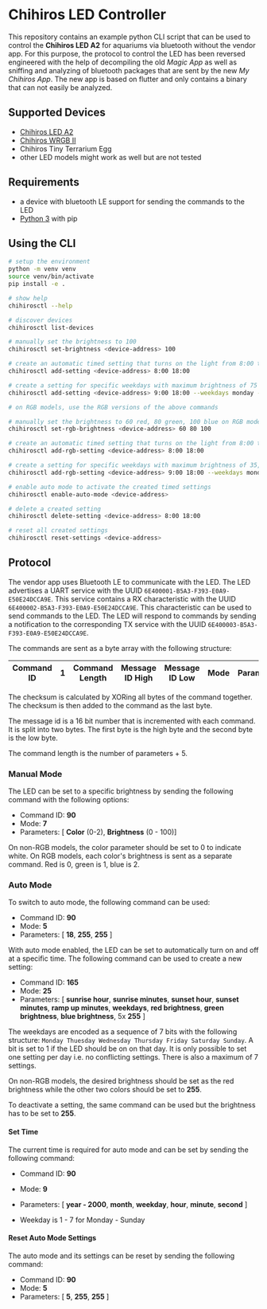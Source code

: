 # Chihiros LED Controller

This repository contains an example python CLI script that can be used to control the **Chihiros LED A2** for aquariums via bluetooth without the vendor app. For this purpose, the protocol to control the LED has been reversed engineered with the help of decompiling the old *Magic App* as well as sniffing and analyzing of bluetooth packages that are sent by the new *My Chihiros App*. The new app is based on flutter and only contains a binary that can not easily be analyzed.


## Supported Devices
- [Chihiros LED A2](https://www.chihirosaquaticstudio.com/products/chihiros-a-ii-built-in-bluetooth)
- [Chihiros WRGB II](https://www.chihirosaquaticstudio.com/products/chihiros-wrgb-ii-led-built-in-bluetooth)
- Chihiros Tiny Terrarium Egg
- other LED models might work as well but are not tested

## Requirements
- a device with bluetooth LE support for sending the commands to the LED
- [Python 3](https://www.python.org/downloads/) with pip

## Using the CLI
```bash
# setup the environment
python -m venv venv
source venv/bin/activate
pip install -e .

# show help
chihirosctl --help

# discover devices
chihirosctl list-devices

# manually set the brightness to 100
chihirosctl set-brightness <device-address> 100

# create an automatic timed setting that turns on the light from 8:00 to 18:00
chihirosctl add-setting <device-address> 8:00 18:00

# create a setting for specific weekdays with maximum brightness of 75 and ramp up time of 30 minutes
chihirosctl add-setting <device-address> 9:00 18:00 --weekdays monday --weekdays tuesday --ramp-up-in-minutes 30 --max-brightness 75

# on RGB models, use the RGB versions of the above commands

# manually set the brightness to 60 red, 80 green, 100 blue on RGB models
chihirosctl set-rgb-brightness <device-address> 60 80 100

# create an automatic timed setting that turns on the light from 8:00 to 18:00
chihirosctl add-rgb-setting <device-address> 8:00 18:00

# create a setting for specific weekdays with maximum brightness of 35, 55, 75 and ramp up time of 30 minutes
chihirosctl add-rgb-setting <device-address> 9:00 18:00 --weekdays monday --weekdays tuesday --ramp-up-in-minutes 30 --max-brightness 35 55 75

# enable auto mode to activate the created timed settings
chihirosctl enable-auto-mode <device-address>

# delete a created setting
chihirosctl delete-setting <device-address> 8:00 18:00

# reset all created settings
chihirosctl reset-settings <device-address>

```

## Protocol
The vendor app uses Bluetooth LE to communicate with the LED. The LED advertises a UART service with the UUID `6E400001-B5A3-F393-E0A9-E50E24DCCA9E`. This service contains a RX characteristic with the UUID `6E400002-B5A3-F393-E0A9-E50E24DCCA9E`. This characteristic can be used to send commands to the LED. The LED will respond to commands by sending a notification to the corresponding TX service with the UUID `6E400003-B5A3-F393-E0A9-E50E24DCCA9E`.


The commands are sent as a byte array with the following structure:


| Command ID | 1 | Command Length | Message ID High | Message ID Low | Mode | Parameters | Checksum |
| --- | --- | --- | --- | --- | --- | --- | --- |


The checksum is calculated by XORing all bytes of the command together. The checksum is then added to the command as the last byte.

The message id is a 16 bit number that is incremented with each command. It is split into two bytes. The first byte is the high byte and the second byte is the low byte.

The command length is the number of parameters + 5.

### Manual Mode
The LED can be set to a specific brightness by sending the following command with the following options:
- Command ID: **90**
- Mode: **7**
- Parameters: [ **Color** (0-2), **Brightness** (0 - 100)]

On non-RGB models, the color parameter should be set to 0 to indicate white. On RGB models, each color's brightness is sent as a separate command. Red is 0, green is 1, blue is 2.

### Auto Mode
To switch to auto mode, the following command can be used:
- Command ID: **90**
- Mode: **5**
- Parameters: [ **18**, **255**, **255** ]

With auto mode enabled, the LED can be set to automatically turn on and off at a specific time. The following command can be used to create a new setting:

- Command ID: **165**
- Mode: **25**
- Parameters: [ **sunrise hour**, **sunrise minutes**, **sunset hour**, **sunset minutes**, **ramp up minutes**, **weekdays**, **red brightness**, **green brightness**, **blue brightness**, 5x **255** ]

The weekdays are encoded as a sequence of 7 bits with the following structure: `Monday Thuesday Wednesday Thursday Friday Saturday Sunday`. A bit is set to 1 if the LED should be on on that day. It is only possible to set one setting per day i.e. no conflicting settings. There is also a maximum of 7 settings.

On non-RGB models, the desired brightness should be set as the red brightness while the other two colors should be set to **255**.

To deactivate a setting, the same command can be used but the brightness has to be set to **255**.

#### Set Time
The current time is required for auto mode and can be set by sending the following command:

- Command ID: **90**
- Mode: **9**
- Parameters: [ **year - 2000**, **month**, **weekday**, **hour**, **minute**, **second** ]

- Weekday is 1 - 7 for Monday - Sunday

#### Reset Auto Mode Settings
The auto mode and its settings can be reset by sending the following command:
- Command ID: **90**
- Mode: **5**
- Parameters: [ **5**, **255**, **255** ]
